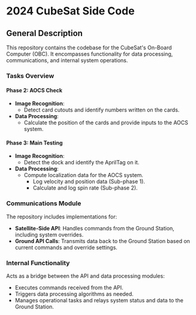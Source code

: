 # 2024 CubeSat Side Code

## General Description

This repository contains the codebase for the CubeSat's On-Board Computer (OBC). It encompasses functionality for data processing, communications, and internal system operations.

### Tasks Overview

#### **Phase 2: AOCS Check**

- **Image Recognition**:
  - Detect card cutouts and identify numbers written on the cards.
- **Data Processing**:
  - Calculate the position of the cards and provide inputs to the AOCS system.

#### **Phase 3: Main Testing**

- **Image Recognition**:
  - Detect the dock and identify the AprilTag on it.
- **Data Processing**:
  - Compute localization data for the AOCS system.
    - Log velocity and position data (Sub-phase 1).
    - Calculate and log spin rate (Sub-phase 2).

### Communications Module

The repository includes implementations for:

- **Satellite-Side API**: Handles commands from the Ground Station, including system overrides.
- **Ground API Calls**: Transmits data back to the Ground Station based on current commands and override settings.

### Internal Functionality

Acts as a bridge between the API and data processing modules:

- Executes commands received from the API.
- Triggers data processing algorithms as needed.
- Manages operational tasks and relays system status and data to the Ground Station.
